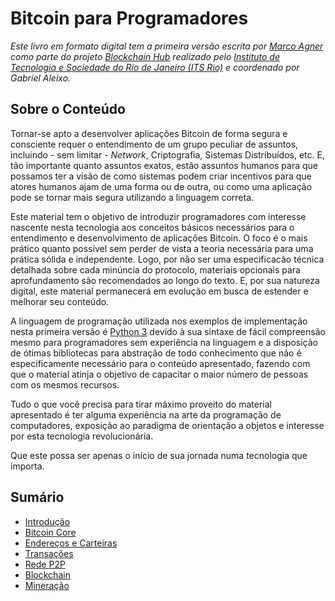 # Bitcoin para Programadores

*Este livro em formato digital tem a primeira versão escrita por [Marco Agner](http://agner.io) como parte do projeto [Blockchain Hub](https://blockchainhub.com.br) realizado pelo [Instituto de Tecnologia e Sociedade do Rio de Janeiro (ITS Rio)](http://itsrio.org) e coordenado por Gabriel Aleixo.*

## Sobre o Conteúdo

Tornar-se apto a desenvolver aplicações Bitcoin de forma segura e consciente requer o entendimento de um grupo peculiar de assuntos, incluindo - sem limitar - *Network*, Criptografia, Sistemas Distribuídos, etc. E, tão importante quanto assuntos exatos, estão assuntos humanos para que possamos ter a visão de como sistemas podem criar incentivos para que atores humanos ajam de uma forma ou de outra, ou como uma aplicação pode se tornar mais segura utilizando a linguagem correta.

Este material tem o objetivo de introduzir programadores com interesse nascente nesta tecnologia aos conceitos básicos necessários para o entendimento e desenvolvimento de aplicações Bitcoin. O foco é o mais prático quanto possível sem perder de vista a teoria necessária para uma prática sólida e independente. Logo, por não ser uma especificacão técnica detalhada sobre cada minúncia do protocolo, materiais opcionais para aprofundamento são recomendados ao longo do texto. E, por sua natureza digital, este material permanecerá em evolução em busca de estender e melhorar seu conteúdo.

A linguagem de programação utilizada nos exemplos de implementação nesta primeira versão é [Python 3](http://python.org) devido à sua sintaxe de fácil compreensão mesmo para programadores sem experiência na linguagem e a disposição de ótimas bibliotecas para abstração de todo conhecimento que não é especificamente necessário para o conteúdo apresentado, fazendo com que o material atinja o objetivo de capacitar o maior número de pessoas com os mesmos recursos.

Tudo o que você precisa para tirar máximo proveito do material apresentado é ter alguma experiência na arte da programação de computadores, exposição ao paradigma de orientação a objetos e interesse por esta tecnologia revolucionária.

Que este possa ser apenas o início de sua jornada numa tecnologia que importa.

## Sumário

* [Introdução](intro.md)
* [Bitcoin Core](bitcoin-core.md)
* [Endereços e Carteiras](enderecos-e-carteiras.md)
* [Transações](transacoes.md)
* [Rede P2P](rede-p2p.md)
* [Blockchain](blockchain.md)
* [Mineração](mineracao.md)
